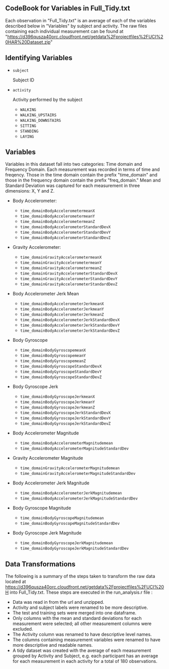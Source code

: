## CodeBook for Variables in Full_Tidy.txt <a name="CodeBook for Variables in Full_Tidy.txt"></a>

Each observation in "Full_Tidy.txt" is an average of each of the variables described below in "Variables" by subject and activity. 
The raw files containing each individual measurement can be found at "https://d396qusza40orc.cloudfront.net/getdata%2Fprojectfiles%2FUCI%20HAR%20Dataset.zip"

## Identifying Variables <a name="Identifying Variables"></a>

- `subject`

	Subject ID

- `activity`

	Activity performed by the subject
	- `WALKING`
	- `WALKING_UPSTAIRS`
	- `WALKING_DOWNSTAIRS`
	- `SITTING`
	- `STANDING`
	- `LAYING`
  
## Variables <a name="Variables"></a>

Variables in this dataset fall into two categories: Time domain and Frequency Domain. Each measurement was recorded in terms of time and freqency. 
Those in the time domain contain the prefix "time_domain" and those in the frequency domain contain the prefix "freq_domain."
Mean and Standard Deviation was captured for each 
measurement in three dimensions: X, Y and Z.

- Body Accelerometer:

  - `time_domainBodyAccelerometermeanX`
  - `time_domainBodyAccelerometermeanY`	
  - `time_domainBodyAccelerometermeanZ`	
  - `time_domainBodyAccelerometerStandardDevX`	
  - `time_domainBodyAccelerometerStandardDevY`
  - `time_domainBodyAccelerometerStandardDevZ`
    
- Gravity Accelerometer:   
    
  - `time_domainGravityAccelerometermeanX`	
  - `time_domainGravityAccelerometermeanY`
  - `time_domainGravityAccelerometermeanZ`
  - `time_domainGravityAccelerometerStandardDevX`	
  - `time_domainGravityAccelerometerStandardDevY`	
  - `time_domainGravityAccelerometerStandardDevZ`	
  
- Body Accelerometer Jerk Mean

  - `time_domainBodyAccelerometerJerkmeanX`	
  - `time_domainBodyAccelerometerJerkmeanY`	
  - `time_domainBodyAccelerometerJerkmeanZ`
  - `time_domainBodyAccelerometerJerkStandardDevX`
  - `time_domainBodyAccelerometerJerkStandardDevY`
  - `time_domainBodyAccelerometerJerkStandardDevZ`	
  
- Body Gyroscope
  - `time_domainBodyGyroscopemeanX`	
  - `time_domainBodyGyroscopemeanY`
  - `time_domainBodyGyroscopemeanZ`
  - `time_domainBodyGyroscopeStandardDevX`	
  - `time_domainBodyGyroscopeStandardDevY`
  - `time_domainBodyGyroscopeStandardDevZ`	
  
- Body Gyroscope Jerk
  - `time_domainBodyGyroscopeJerkmeanX`	
  - `time_domainBodyGyroscopeJerkmeanY`	
  - `time_domainBodyGyroscopeJerkmeanZ`	
  - `time_domainBodyGyroscopeJerkStandardDevX`	
  - `time_domainBodyGyroscopeJerkStandardDevY`	
  - `time_domainBodyGyroscopeJerkStandardDevZ`	
  
- Body Accelerometer Magnitude
  - `time_domainBodyAccelerometerMagnitudemean`	
  - `time_domainBodyAccelerometerMagnitudeStandardDev`
  
- Gravity Accelerometer Magnitude
  - `time_domainGravityAccelerometerMagnitudemean`	
  - `time_domainGravityAccelerometerMagnitudeStandardDev`	
  
- Body Accelerometer Jerk Magnitude 
  - `time_domainBodyAccelerometerJerkMagnitudemean`
  - `time_domainBodyAccelerometerJerkMagnitudeStandardDev`
  
- Body Gyroscope Magnitude
  - `time_domainBodyGyroscopeMagnitudemean`	
  - `time_domainBodyGyroscopeMagnitudeStandardDev`	
  
- Body Gyroscope Jerk Magnitude
  - `time_domainBodyGyroscopeJerkMagnitudemean`	
  - `time_domainBodyGyroscopeJerkMagnitudeStandardDev`
  
 ## Data Transformations <a name="Data Transformations"></a>

The following is a summary of the steps taken to transform the raw data located at https://d396qusza40orc.cloudfront.net/getdata%2Fprojectfiles%2FUCI%20H 
into Full_Tidy.txt. These steps are executed in the run_analysis.r file :

- Data was read in from the url and unzipped.
- Activity and subject labels were renamed to be more descriptive.
- The test and training sets were merged into one dataframe.
- Only columns with the mean and standard deviations for each measurement were selected; all other measurement columns were excluded.
- The Activity column was renamed to have descriptive level names.
- The columns containing measurement variables were renamed to have more descriptive and readable names. 
- A tidy dataset was created with the average of each measurement grouped by Activity and Subject, 
e.g. each participant has an average for each measurement in each activity for a total of 180 observations. 
 
